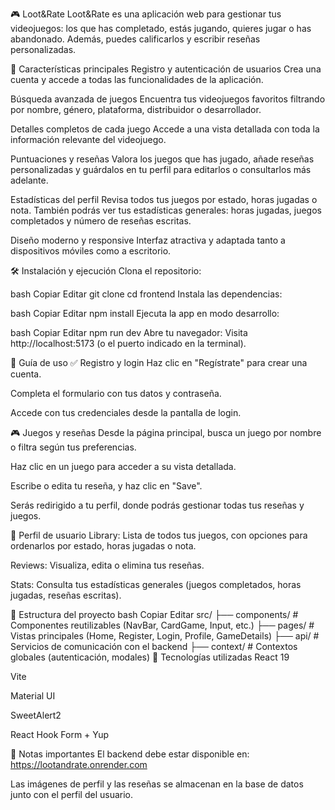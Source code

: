 
🎮 Loot&Rate
Loot&Rate es una aplicación web para gestionar tus videojuegos: los que has completado, estás jugando, quieres jugar o has abandonado. Además, puedes calificarlos y escribir reseñas personalizadas.

🚀 Características principales
Registro y autenticación de usuarios
Crea una cuenta y accede a todas las funcionalidades de la aplicación.

Búsqueda avanzada de juegos
Encuentra tus videojuegos favoritos filtrando por nombre, género, plataforma, distribuidor o desarrollador.

Detalles completos de cada juego
Accede a una vista detallada con toda la información relevante del videojuego.

Puntuaciones y reseñas
Valora los juegos que has jugado, añade reseñas personalizadas y guárdalos en tu perfil para editarlos o consultarlos más adelante.

Estadísticas del perfil
Revisa todos tus juegos por estado, horas jugadas o nota. También podrás ver tus estadísticas generales: horas jugadas, juegos completados y número de reseñas escritas.

Diseño moderno y responsive
Interfaz atractiva y adaptada tanto a dispositivos móviles como a escritorio.

🛠 Instalación y ejecución
Clona el repositorio:

bash
Copiar
Editar
git clone <url-del-repo>
cd frontend
Instala las dependencias:

bash
Copiar
Editar
npm install
Ejecuta la app en modo desarrollo:

bash
Copiar
Editar
npm run dev
Abre tu navegador:
Visita http://localhost:5173 (o el puerto indicado en la terminal).

🧭 Guía de uso
✅ Registro y login
Haz clic en "Regístrate" para crear una cuenta.

Completa el formulario con tus datos y contraseña.

Accede con tus credenciales desde la pantalla de login.

🎮 Juegos y reseñas
Desde la página principal, busca un juego por nombre o filtra según tus preferencias.

Haz clic en un juego para acceder a su vista detallada.

Escribe o edita tu reseña, y haz clic en "Save".

Serás redirigido a tu perfil, donde podrás gestionar todas tus reseñas y juegos.

👤 Perfil de usuario
Library: Lista de todos tus juegos, con opciones para ordenarlos por estado, horas jugadas o nota.

Reviews: Visualiza, edita o elimina tus reseñas.

Stats: Consulta tus estadísticas generales (juegos completados, horas jugadas, reseñas escritas).

📁 Estructura del proyecto
bash
Copiar
Editar
src/
├── components/      # Componentes reutilizables (NavBar, CardGame, Input, etc.)
├── pages/           # Vistas principales (Home, Register, Login, Profile, GameDetails)
├── api/             # Servicios de comunicación con el backend
├── context/         # Contextos globales (autenticación, modales)
🧰 Tecnologías utilizadas
React 19

Vite

Material UI

SweetAlert2

React Hook Form + Yup

🔗 Notas importantes
El backend debe estar disponible en:
https://lootandrate.onrender.com

Las imágenes de perfil y las reseñas se almacenan en la base de datos junto con el perfil del usuario.
